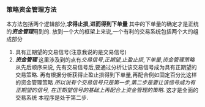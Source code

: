 ### 策略资金管理方法
本方法包括两个逻辑部分,**求得止损,进而得到下单量**
其中的下单量的确定才是正统的***资金管理***用到的.
放到一个大的框架上来说,一个有利的交易系统包括两个大的组成部分
1. 具有正期望的交易信号(注意我说的是交易信号)
2. ***资金管理***
这里涉及到的点有*交易信号*,*正期望*,*止盈止损*,*下单量*,*资金管理策略*
从先后顺序来说,
先有交易信号后,要通过分析让该交易信号成为具有正期望的交易策略.
再有根据分析获得止盈止损得到下单量,再配合例如固定百分比这样的资金管理策略
*所以说有个交易信号只是第一步,第二步是要让该信号成为有正期望的信号,
在正期望信号的基础上再配合上资金管理的策略*.
这才是全面的交易系统
本程序是处于第二步.


